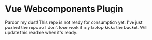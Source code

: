 # Vue Webcomponents Plugin
Pardon my dust! This repo is not ready for consumption yet. I've just pushed the repo so I don't lose work if my laptop kicks the bucket. Will update this readme when it's ready.
